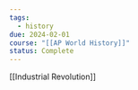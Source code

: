```yaml
---
tags:
  - history
due: 2024-02-01
course: "[[AP World History]]"
status: Complete
---
```

[[Industrial Revolution]]